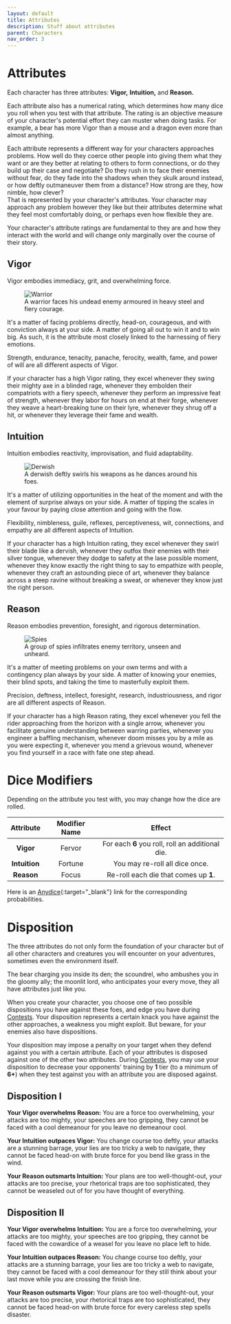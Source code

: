 ```yaml
---
layout: default
title: Attributes
description: Stuff about attributes
parent: Characters
nav_order: 3
---
```


# Attributes

Each character has three attributes: **Vigor,** **Intuition,** and **Reason.**

Each attribute also has a numerical rating, which determines how many dice you roll when you test with that attribute. The rating is an objective measure of your character's potential effort they can muster when doing tasks. For example, a bear has more Vigor than a mouse and a dragon even more than almost anything.

Each attribute represents a different way for your characters approaches problems. How well do they coerce other people into giving them what they want or are they better at relating to others to form connections, or do they build up their case and negotiate? Do they rush in to face their enemies without fear, do they fade into the shadows when they skulk around instead, or how deftly outmaneuver them from a distance? How strong are they, how nimble, how clever?  
That is represented by your character's attributes. Your character may approach any problem however they like but their attributes determine what they feel most comfortably doing, or perhaps even how flexible they are.

Your character's attribute ratings are fundamental to they are and how they interact with the world and will change only marginally over the course of their story.


## Vigor

Vigor embodies immediacy, grit, and overwhelming force.

<figure>
  <img src="https://i.imgur.com/XY3Gqm5.jpg" alt="Warrior">
  <figcaption>A warrior faces his undead enemy armoured in heavy steel and fiery courage.</figcaption>
</figure>

It's a matter of facing problems directly, head-on, courageous, and with conviction always at your side. A matter of going all out to win it and to win big. As such, it is the attribute most closely linked to the harnessing of fiery emotions.

Strength, endurance, tenacity, panache, ferocity, wealth, fame, and power of will are all different aspects of Vigor.

If your character has a high Vigor rating, they excel whenever they swing their mighty axe in a blinded rage, whenever they embolden their compatriots with a fiery speech, whenever they perform an impressive feat of strength, whenever they labor for hours on end at their forge, whenever they weave a heart-breaking tune on their lyre, whenever they shrug off a hit, or whenever they leverage their fame and wealth.


## Intuition

Intuition embodies reactivity, improvisation, and fluid adaptability.

<figure>
  <img src="https://4.bp.blogspot.com/-Is2zCtUopaI/WQd6HCn_XdI/AAAAAAAAE-M/-eJ_-y3BAzg7iVFS_6lfhFuef9ZPBhHsACLcB/s640/single%2Bfight.jpg" alt="Derwish">
  <figcaption>A derwish deftly swirls his weapons as he dances around his foes.</figcaption>
</figure>

It's a matter of utilizing opportunities in the heat of the moment and with the element of surprise always on your side. A matter of tipping the scales in your favour by paying close attention and going with the flow.

Flexibility, nimbleness, guile, reflexes, perceptiveness, wit, connections, and empathy are all different aspects of Intuition.

If your character has a high Intuition rating, they excel whenever they swirl their blade like a dervish, whenever they outfox their enemies with their silver tongue, whenever they dodge to safety at the lase possible moment, whenever they know exactly the right thing to say to empathize with people, whenever they craft an astounding piece of art, whenever they balance across a steep ravine without breaking a sweat, or whenever they know just the right person.


## Reason

Reason embodies prevention, foresight, and rigorous determination.

<figure>
  <img src="https://64.media.tumblr.com/b3935c71f195a39d5be393c995f63c8b/tumblr_olfcntpb0I1ro2bqto1_1280.jpg" alt="Spies">
  <figcaption>A group of spies infiltrates enemy territory, unseen and unheard.</figcaption>
</figure>

It's a matter of meeting problems on your own terms and with a contingency plan always by your side. A matter of knowing your enemies, their blind spots, and taking the time to masterfully exploit them.

Precision, deftness, intellect, foresight, research, industriousness, and rigor are all different aspects of Reason.

If your character has a high Reason rating, they excel whenever you fell the rider approaching from the horizon with a single arrow, whenever you facilitate genuine understanding between warring parties, whenever you engineer a baffling mechanism, whenever doom misses you by a mile as you were expecting it, whenever you mend a grievous wound, whenever you find yourself in a race with fate one step ahead.



# Dice Modifiers

Depending on the attribute you test with, you may change how the dice are rolled.

|   Attribute   | Modifier Name |                      Effect                      |
|:-------------:|:-------------:|:------------------------------------------------:|
|   **Vigor**   |    Fervor     | For each **6** you roll, roll an additional die. |
| **Intuition** |    Fortune    |          You may re-roll all dice once.          |
|  **Reason**   |     Focus     |      Re-roll each die that comes up **1**.       |

Here is an [Anydice](https://anydice.com/program/2b138){:target="_blank"} link for the corresponding probabilities.



# Disposition

The three attributes do not only form the foundation of your character but of all other characters and creatures you will encounter on your adventures, sometimes even the environment itself.

The bear charging you inside its den; the scoundrel, who ambushes you in the gloomy ally; the moonlit lord, who anticipates your every move, they all have attributes just like you.

When you create your character, you choose one of two possible dispositions you have against these foes, and edge you have during [Contests](../playing-the-game/skill-tests/contests). Your disposition represents a certain knack you have against the other approaches, a weakness you might exploit. But beware, for your enemies also have dispositions.

Your disposition may impose a penalty on your target when they defend against you with a certain attribute. Each of your attributes is disposed against one of the other two attributes. During [Contests](../playing-the-game/skill-tests/contests), you may use your disposition to decrease your opponents' training by **1** tier (to a minimum of **6+**) when they test against you with an attribute you are disposed against.


## Disposition I

**Your Vigor overwhelms Reason:** You are a force too overwhelming, your attacks are too mighty, your speeches are too gripping, they cannot be faced with a cool demeanour for you leave no demeanour cool.

**Your Intuition outpaces Vigor:** You change course too deftly, your attacks are a stunning barrage, your lies are too tricky a web to navigate, they cannot be faced head-on with brute force for you bend like grass in the wind.

**Your Reason outsmarts Intuition:** Your plans are too well-thought-out, your attacks are too precise, your rhetorical traps are too sophisticated, they cannot be weaseled out of for you have thought of everything.

## Disposition II

**Your Vigor overwhelms Intuition:** You are a force too overwhelming, your attacks are too mighty, your speeches are too gripping, they cannot be faced with the cowardice of a weasel for you leave no place left to hide.

**Your Intuition outpaces Reason:** You change course too deftly, your attacks are a stunning barrage, your lies are too tricky a web to navigate, they cannot be faced with a cool demeanour for they still think about your last move while you are crossing the finish line.

**Your Reason outsmarts Vigor:** Your plans are too well-thought-out, your attacks are too precise, your rhetorical traps are too sophisticated, they cannot be faced head-on with brute force for every careless step spells disaster.
